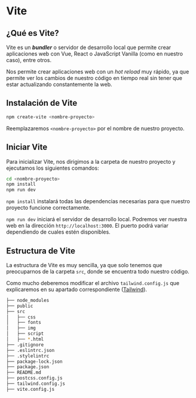 # Vite

## ¿Qué es Vite?

Vite es un _**bundler**_ o servidor de desarrollo local que permite crear aplicaciones web con Vue, React o JavaScript Vanilla (como en nuestro caso), entre otros.

Nos permite crear aplicaciones web con un _hot reload_ muy rápido, ya que permite ver los cambios de nuestro código en tiempo real sin tener que estar actualizando constantemente la web.

## Instalación de Vite

```bash
npm create-vite <nombre-proyecto>
```

Reemplazaremos `<nombre-proyecto>` por el nombre de nuestro proyecto.

## Iniciar Vite

Para inicializar Vite, nos dirigimos a la carpeta de nuestro proyecto y ejecutamos los siguientes comandos:

```bash
cd <nombre-proyecto>
npm install
npm run dev
```

`npm install` instalará todas las dependencias necesarias para que nuestro proyecto funcione correctamente.

`npm run dev` iniciará el servidor de desarrollo local. Podremos ver nuestra web en la dirección `http://localhost:3000`. El puerto podrá variar dependiendo de cuales estén disponibles.

## Estructura de Vite

La estructura de Vite es muy sencilla, ya que solo tenemos que preocuparnos de la carpeta `src`, donde se encuentra todo nuestro código.

Como mucho deberemos modificar el archivo `tailwind.config.js` que explicaremos en su apartado correspondiente ([Tailwind](/docs/tailwind.md)).

```bash
├── node_modules
├── public
├── src
│   ├── css
│   ├── fonts
│   ├── img
│   ├── script
│   ├── *.html
├── .gitignore
├── .eslintrc.json
├── .stylelintrc
├── package-lock.json
├── package.json
├── README.md
├── postcss.config.js
├── tailwind.config.js
├── vite.config.js
```
